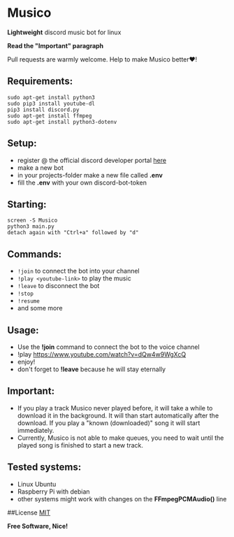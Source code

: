 # Musico
**Lightweight** discord music bot for linux

**Read the "Important" paragraph**

Pull requests are warmly welcome. Help to make Musico 
better❤️!

## Requirements:
```shell
sudo apt-get install python3
sudo pip3 install youtube-dl
pip3 install discord.py
sudo apt-get install ffmpeg
sudo apt-get install python3-dotenv
```

## Setup:
- register @ the official discord developer portal [here](https://discord.com/developers/applications)
- make a new bot
- in your projects-folder make a new file called **.env**
- fill the **.env** with your own discord-bot-token

## Starting:
```shell
screen -S Musico
python3 main.py
detach again with "Ctrl+a" followed by "d"
```

## Commands:
- `!join` to connect the bot into your channel
- `!play <youtube-link>` to play the music
- `!leave` to disconnect the bot
- `!stop`
- `!resume`
- and some more

## Usage:
- Use the **!join** command to connect the bot to the voice channel
- !play https://www.youtube.com/watch?v=dQw4w9WgXcQ
- enjoy!
- don't forget to **!leave** because he will stay eternally 

## Important: 
- If you play a track Musico never played before, it will take
a while to download it in the background. It will than start
automatically after the download. If you play a "known 
(downloaded)" song it will start immediately. 
- Currently, Musico is not able to make queues, you need to wait 
until the played song is finished to start a new track.

## Tested systems:
- Linux Ubuntu
- Raspberry Pi with debian
- other systems might work with changes on the **FFmpegPCMAudio()** line

##License
[MIT](https://github.com/SvenSapphire/Musico/blob/master/LICENSE) 

**Free Software, Nice!**